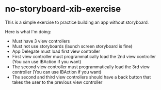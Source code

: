 # no-storyboard-xib-exercise
This is a simple exercise to practice building an app without storyboard.

Here is what I'm doing:

* Must have 3 view controllers
* Must not use storyboards (launch screen storyboard is fine)
* App Delegate must load first view controller
* First view controller must programmatically load the 2nd view controller (You can use IBAction if you want)
* The second view controller must programmatically load the 3rd view controller (You can use IBAction if you want)
* The second and third view controllers should have a back button that takes the user to the previous view controller
